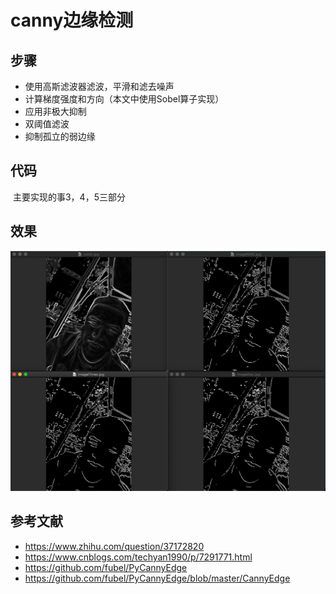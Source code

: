# canny边缘检测

## 步骤

- 使用高斯滤波器滤波，平滑和滤去噪声
- 计算梯度强度和方向（本文中使用Sobel算子实现）
- 应用非极大抑制
- 双阈值滤波
- 抑制孤立的弱边缘

## 代码

​	主要实现的事3，4，5三部分

## 效果

![屏幕快照 2019-05-20 下午2.16.26](https://github.com/wangchau/Image-Processing/blob/master/canny/pic/res.png?raw=true)

## 参考文献

- <https://www.zhihu.com/question/37172820>
- <https://www.cnblogs.com/techyan1990/p/7291771.html>
- <https://github.com/fubel/PyCannyEdge>
- <https://github.com/fubel/PyCannyEdge/blob/master/CannyEdge>
